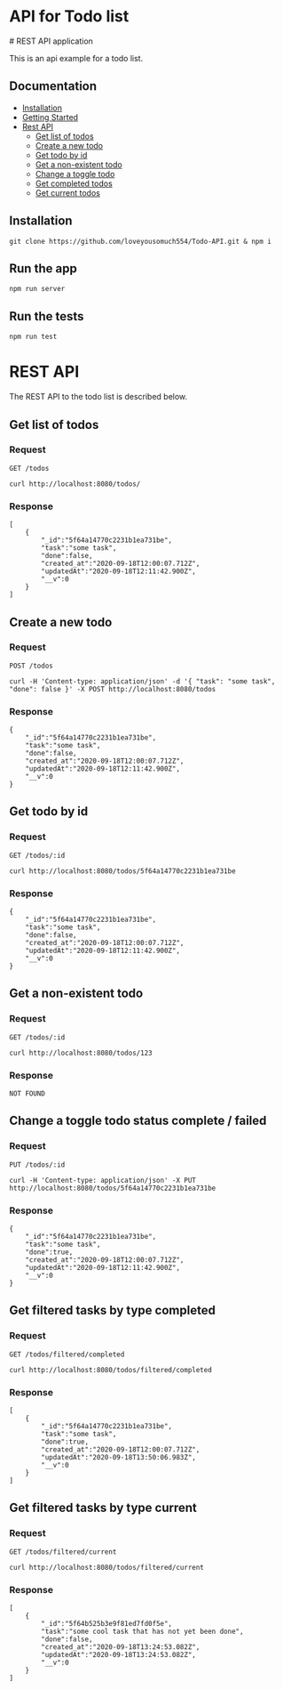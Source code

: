 <h1>API for Todo list</h1>
# REST API application

This is an api example for a todo list.

## Documentation

* [Installation](#Installation)
* [Getting Started](#Run-the-app)
* [Rest API](#REST-API)
	- [Get list of todos](#Get-list-of-todos)
	- [Create a new todo](#Create-a-new-todo)
	- [Get todo by id](#Get-todo-by-id)
    - [Get a non-existent todo](#Get-a-non-existent-todo)
    - [Change a toggle todo](#Change-a-toggle-todo-status-complete-/-failed)
    - [Get completed todos](#Get-filtered-tasks-by-type-completed)
    - [Get current todos](#Get-filtered-tasks-by-type-current)

## Installation

    git clone https://github.com/loveyousomuch554/Todo-API.git & npm i

## Run the app

    npm run server

## Run the tests

    npm run test

# REST API

The REST API to the todo list is described below.

## Get list of todos

### Request

`GET /todos`

    curl http://localhost:8080/todos/

### Response
    [
        {
            "_id":"5f64a14770c2231b1ea731be",
            "task":"some task",    
            "done":false,
            "created_at":"2020-09-18T12:00:07.712Z",   
            "updatedAt":"2020-09-18T12:11:42.900Z",
            "__v":0    
        }
    ]

## Create a new todo

### Request

`POST /todos`

    curl -H 'Content-type: application/json' -d '{ "task": "some task", "done": false }' -X POST http://localhost:8080/todos

### Response

    {
        "_id":"5f64a14770c2231b1ea731be",
        "task":"some task",    
        "done":false,
        "created_at":"2020-09-18T12:00:07.712Z",   
        "updatedAt":"2020-09-18T12:11:42.900Z",
        "__v":0    
    }

## Get todo by id

### Request

`GET /todos/:id`

    curl http://localhost:8080/todos/5f64a14770c2231b1ea731be

### Response

    {
        "_id":"5f64a14770c2231b1ea731be",
        "task":"some task",    
        "done":false,
        "created_at":"2020-09-18T12:00:07.712Z",   
        "updatedAt":"2020-09-18T12:11:42.900Z",
        "__v":0    
    }

## Get a non-existent todo

### Request

`GET /todos/:id`

    curl http://localhost:8080/todos/123

### Response
    NOT FOUND

## Change a toggle todo status complete / failed 

### Request

`PUT /todos/:id`

    curl -H 'Content-type: application/json' -X PUT http://localhost:8080/todos/5f64a14770c2231b1ea731be

### Response

    {
        "_id":"5f64a14770c2231b1ea731be",
        "task":"some task",    
        "done":true,
        "created_at":"2020-09-18T12:00:07.712Z",   
        "updatedAt":"2020-09-18T12:11:42.900Z",
        "__v":0    
    }

## Get filtered tasks by type completed

### Request

`GET /todos/filtered/completed`

    curl http://localhost:8080/todos/filtered/completed

### Response

    [
        {
            "_id":"5f64a14770c2231b1ea731be",
            "task":"some task",
            "done":true,
            "created_at":"2020-09-18T12:00:07.712Z",
            "updatedAt":"2020-09-18T13:50:06.983Z",
            "__v":0
        }
    ]

## Get filtered tasks by type current

### Request

`GET /todos/filtered/current`

    curl http://localhost:8080/todos/filtered/current

### Response

    [
        {
            "_id":"5f64b525b3e9f81ed7fd0f5e",
            "task":"some cool task that has not yet been done",
            "done":false,
            "created_at":"2020-09-18T13:24:53.082Z",
            "updatedAt":"2020-09-18T13:24:53.082Z",
            "__v":0
        }
    ]